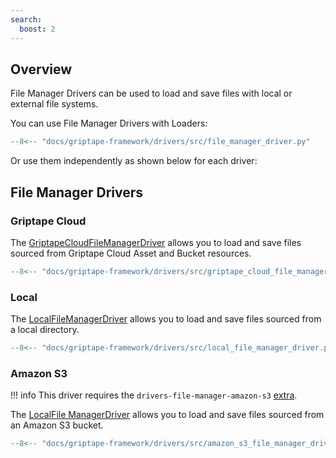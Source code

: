 ```yaml
---
search:
  boost: 2
---
```


## Overview

File Manager Drivers can be used to load and save files with local or external file systems.

You can use File Manager Drivers with Loaders:

```python
--8<-- "docs/griptape-framework/drivers/src/file_manager_driver.py"
```

Or use them independently as shown below for each driver:

## File Manager Drivers

### Griptape Cloud

The [GriptapeCloudFileManagerDriver](../../reference/griptape/drivers/file_manager/griptape_cloud_file_manager_driver.md) allows you to load and save files sourced from Griptape Cloud Asset and Bucket resources.

```python
--8<-- "docs/griptape-framework/drivers/src/griptape_cloud_file_manager_driver.py"
```

### Local

The [LocalFileManagerDriver](../../reference/griptape/drivers/file_manager/local_file_manager_driver.md) allows you to load and save files sourced from a local directory.

```python
--8<-- "docs/griptape-framework/drivers/src/local_file_manager_driver.py"
```

### Amazon S3

!!! info
    This driver requires the `drivers-file-manager-amazon-s3` [extra](../index.md#extras).

The [LocalFile ManagerDriver](../../reference/griptape/drivers/file_manager/amazon_s3_file_manager_driver.md) allows you to load and save files sourced from an Amazon S3 bucket.

```python
--8<-- "docs/griptape-framework/drivers/src/amazon_s3_file_manager_driver.py"
```
